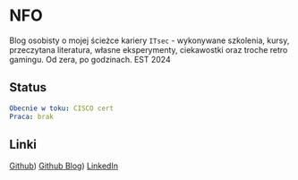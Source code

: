 # NFO

Blog osobisty o mojej ścieżce kariery `ITsec` - wykonywane szkolenia, kursy, przeczytana literatura, własne eksperymenty, ciekawostki oraz troche retro gamingu. Od zera, po godzinach. EST 2024

## Status

``` yaml
Obecnie w toku: CISCO cert
Praca: brak
```

## Linki

[Github](https://github.com/pjoterkrk69))
[Github Blog](https://pjoterkrk69.github.io/))
[LinkedIn](https://linktr.ee/pjoterkrk69)
